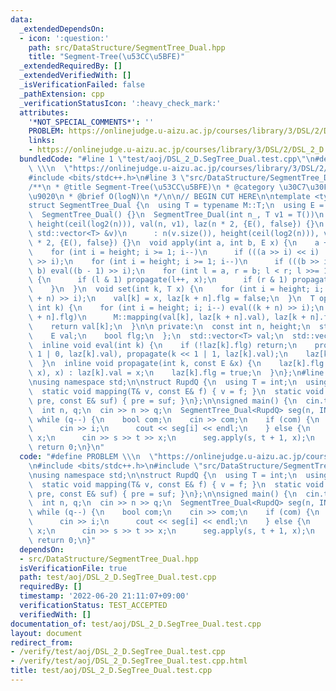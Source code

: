 ```yaml
---
data:
  _extendedDependsOn:
  - icon: ':question:'
    path: src/DataStructure/SegmentTree_Dual.hpp
    title: "Segment-Tree(\u53CC\u5BFE)"
  _extendedRequiredBy: []
  _extendedVerifiedWith: []
  _isVerificationFailed: false
  _pathExtension: cpp
  _verificationStatusIcon: ':heavy_check_mark:'
  attributes:
    '*NOT_SPECIAL_COMMENTS*': ''
    PROBLEM: https://onlinejudge.u-aizu.ac.jp/courses/library/3/DSL/2/DSL_2_D
    links:
    - https://onlinejudge.u-aizu.ac.jp/courses/library/3/DSL/2/DSL_2_D
  bundledCode: "#line 1 \"test/aoj/DSL_2_D.SegTree_Dual.test.cpp\"\n#define PROBLEM\
    \ \\\n  \"https://onlinejudge.u-aizu.ac.jp/courses/library/3/DSL/2/DSL_2_D\"\n\
    #include <bits/stdc++.h>\n#line 3 \"src/DataStructure/SegmentTree_Dual.hpp\"\n\
    /**\n * @title Segment-Tree(\u53CC\u5BFE)\n * @category \u30C7\u30FC\u30BF\u69CB\
    \u9020\n * @brief O(logN)\n */\n\n// BEGIN CUT HERE\n\ntemplate <typename M>\n\
    struct SegmentTree_Dual {\n  using T = typename M::T;\n  using E = typename M::E;\n\
    \  SegmentTree_Dual() {}\n  SegmentTree_Dual(int n_, T v1 = T())\n      : n(n_),\
    \ height(ceil(log2(n))), val(n, v1), laz(n * 2, {E(), false}) {}\n  SegmentTree_Dual(const\
    \ std::vector<T> &v)\n      : n(v.size()), height(ceil(log2(n))), val(v), laz(n\
    \ * 2, {E(), false}) {}\n  void apply(int a, int b, E x) {\n    a += n, b += n;\n\
    \    for (int i = height; i >= 1; i--)\n      if (((a >> i) << i) != a) eval(a\
    \ >> i);\n    for (int i = height; i >= 1; i--)\n      if (((b >> i) << i) !=\
    \ b) eval((b - 1) >> i);\n    for (int l = a, r = b; l < r; l >>= 1, r >>= 1)\
    \ {\n      if (l & 1) propagate(l++, x);\n      if (r & 1) propagate(--r, x);\n\
    \    }\n  }\n  void set(int k, T x) {\n    for (int i = height; i; i--) eval((k\
    \ + n) >> i);\n    val[k] = x, laz[k + n].flg = false;\n  }\n  T operator[](const\
    \ int k) {\n    for (int i = height; i; i--) eval((k + n) >> i);\n    if (laz[k\
    \ + n].flg)\n      M::mapping(val[k], laz[k + n].val), laz[k + n].flg = false;\n\
    \    return val[k];\n  }\n\n private:\n  const int n, height;\n  struct Lazy {\n\
    \    E val;\n    bool flg;\n  };\n  std::vector<T> val;\n  std::vector<Lazy> laz;\n\
    \  inline void eval(int k) {\n    if (!laz[k].flg) return;\n    propagate(k <<\
    \ 1 | 0, laz[k].val), propagate(k << 1 | 1, laz[k].val);\n    laz[k].flg = false;\n\
    \  }\n  inline void propagate(int k, const E &x) {\n    laz[k].flg ? (M::composition(laz[k].val,\
    \ x), x) : laz[k].val = x;\n    laz[k].flg = true;\n  }\n};\n#line 5 \"test/aoj/DSL_2_D.SegTree_Dual.test.cpp\"\
    \nusing namespace std;\n\nstruct RupdQ {\n  using T = int;\n  using E = int;\n\
    \  static void mapping(T& v, const E& f) { v = f; }\n  static void composition(E&\
    \ pre, const E& suf) { pre = suf; }\n};\n\nsigned main() {\n  cin.tie(0);\n  ios::sync_with_stdio(0);\n\
    \  int n, q;\n  cin >> n >> q;\n  SegmentTree_Dual<RupdQ> seg(n, INT_MAX);\n \
    \ while (q--) {\n    bool com;\n    cin >> com;\n    if (com) {\n      int i;\n\
    \      cin >> i;\n      cout << seg[i] << endl;\n    } else {\n      int s, t,\
    \ x;\n      cin >> s >> t >> x;\n      seg.apply(s, t + 1, x);\n    }\n  }\n \
    \ return 0;\n}\n"
  code: "#define PROBLEM \\\n  \"https://onlinejudge.u-aizu.ac.jp/courses/library/3/DSL/2/DSL_2_D\"\
    \n#include <bits/stdc++.h>\n#include \"src/DataStructure/SegmentTree_Dual.hpp\"\
    \nusing namespace std;\n\nstruct RupdQ {\n  using T = int;\n  using E = int;\n\
    \  static void mapping(T& v, const E& f) { v = f; }\n  static void composition(E&\
    \ pre, const E& suf) { pre = suf; }\n};\n\nsigned main() {\n  cin.tie(0);\n  ios::sync_with_stdio(0);\n\
    \  int n, q;\n  cin >> n >> q;\n  SegmentTree_Dual<RupdQ> seg(n, INT_MAX);\n \
    \ while (q--) {\n    bool com;\n    cin >> com;\n    if (com) {\n      int i;\n\
    \      cin >> i;\n      cout << seg[i] << endl;\n    } else {\n      int s, t,\
    \ x;\n      cin >> s >> t >> x;\n      seg.apply(s, t + 1, x);\n    }\n  }\n \
    \ return 0;\n}"
  dependsOn:
  - src/DataStructure/SegmentTree_Dual.hpp
  isVerificationFile: true
  path: test/aoj/DSL_2_D.SegTree_Dual.test.cpp
  requiredBy: []
  timestamp: '2022-06-20 21:11:07+09:00'
  verificationStatus: TEST_ACCEPTED
  verifiedWith: []
documentation_of: test/aoj/DSL_2_D.SegTree_Dual.test.cpp
layout: document
redirect_from:
- /verify/test/aoj/DSL_2_D.SegTree_Dual.test.cpp
- /verify/test/aoj/DSL_2_D.SegTree_Dual.test.cpp.html
title: test/aoj/DSL_2_D.SegTree_Dual.test.cpp
---
```

